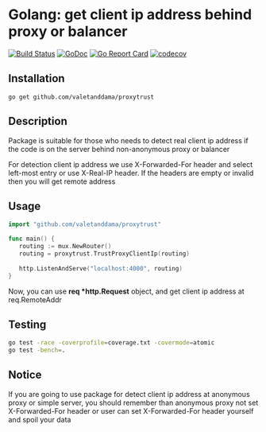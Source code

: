# Golang: get client ip address behind proxy or balancer

[![Build Status](https://api.travis-ci.org/valetanddama/proxytrust.svg?branch=master)](https://travis-ci.org/valetanddama/proxytrust)
[![GoDoc](https://godoc.org/github.com/valetanddama/proxytrust?status.svg)](https://godoc.org/github.com/valetanddama/proxytrust)
[![Go Report Card](https://goreportcard.com/badge/github.com/valetanddama/proxytrust)](https://goreportcard.com/report/github.com/valetanddama/proxytrust)
[![codecov](https://codecov.io/gh/valetanddama/proxytrust/branch/master/graph/badge.svg)](https://codecov.io/gh/valetanddama/proxytrust)

## Installation

```
go get github.com/valetanddama/proxytrust
```

## Description
Package is suitable for those who needs to detect real client ip address if the code is on the server behind non-anonymous proxy or balancer

For detection client ip address we use X-Forwarded-For header and select left-most entry or use X-Real-IP header. If the headers are empty or invalid then you will get remote address

## Usage
```go
import "github.com/valetanddama/proxytrust"

func main() {
   routing := mux.NewRouter()
   routing = proxytrust.TrustProxyClientIp(routing)
   
   http.ListenAndServe("localhost:4000", routing)
}
```

Now, you can use **req \*http.Request** object, and get client ip address at req.RemoteAddr

## Testing
```bash
go test -race -coverprofile=coverage.txt -covermode=atomic
go test -bench=.
```

## Notice
If you are going to use package for detect client ip address at anonymous proxy or simple server, you should remember than anonymous proxy not set X-Forwarded-For header or user can set X-Forwarded-For header yourself and spoil your data
